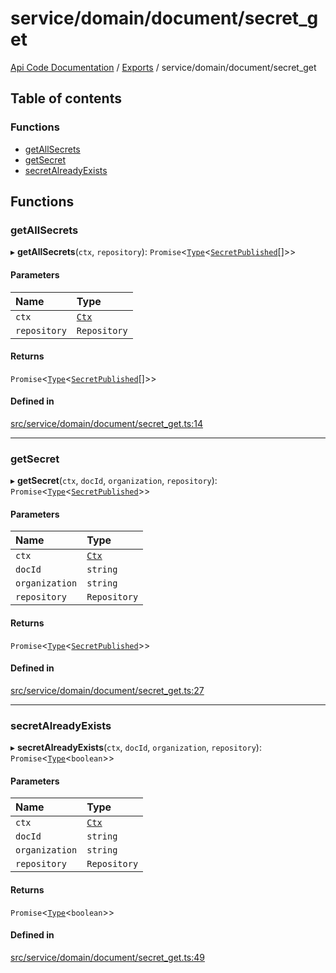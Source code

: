 # service/domain/document/secret\_get
[Api Code Documentation](../README.md) / [Exports](../modules.md) / service/domain/document/secret\_get

## Table of contents

### Functions

- [getAllSecrets](service_domain_document_secret_get.md#getallsecrets)
- [getSecret](service_domain_document_secret_get.md#getsecret)
- [secretAlreadyExists](service_domain_document_secret_get.md#secretalreadyexists)

## Functions

### getAllSecrets

▸ **getAllSecrets**(`ctx`, `repository`): `Promise`\<[`Type`](result.md#type)\<[`SecretPublished`](../interfaces/service_domain_document_document_shared.SecretPublished.md)[]\>\>

#### Parameters

| Name | Type |
| :------ | :------ |
| `ctx` | [`Ctx`](../interfaces/lib_ctx.Ctx.md) |
| `repository` | `Repository` |

#### Returns

`Promise`\<[`Type`](result.md#type)\<[`SecretPublished`](../interfaces/service_domain_document_document_shared.SecretPublished.md)[]\>\>

#### Defined in

[src/service/domain/document/secret_get.ts:14](https://github.com/openkfw/TruBudget/blob/92640998/api/src/service/domain/document/secret_get.ts#L14)

___

### getSecret

▸ **getSecret**(`ctx`, `docId`, `organization`, `repository`): `Promise`\<[`Type`](result.md#type)\<[`SecretPublished`](../interfaces/service_domain_document_document_shared.SecretPublished.md)\>\>

#### Parameters

| Name | Type |
| :------ | :------ |
| `ctx` | [`Ctx`](../interfaces/lib_ctx.Ctx.md) |
| `docId` | `string` |
| `organization` | `string` |
| `repository` | `Repository` |

#### Returns

`Promise`\<[`Type`](result.md#type)\<[`SecretPublished`](../interfaces/service_domain_document_document_shared.SecretPublished.md)\>\>

#### Defined in

[src/service/domain/document/secret_get.ts:27](https://github.com/openkfw/TruBudget/blob/92640998/api/src/service/domain/document/secret_get.ts#L27)

___

### secretAlreadyExists

▸ **secretAlreadyExists**(`ctx`, `docId`, `organization`, `repository`): `Promise`\<[`Type`](result.md#type)\<`boolean`\>\>

#### Parameters

| Name | Type |
| :------ | :------ |
| `ctx` | [`Ctx`](../interfaces/lib_ctx.Ctx.md) |
| `docId` | `string` |
| `organization` | `string` |
| `repository` | `Repository` |

#### Returns

`Promise`\<[`Type`](result.md#type)\<`boolean`\>\>

#### Defined in

[src/service/domain/document/secret_get.ts:49](https://github.com/openkfw/TruBudget/blob/92640998/api/src/service/domain/document/secret_get.ts#L49)
